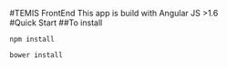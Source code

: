 #TEMIS FrontEnd
This app is build with Angular JS >1.6
<br>
#Quick Start
##To install
```
npm install
```
```
bower install
```
